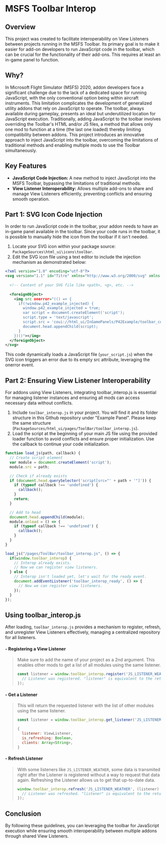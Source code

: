 # MSFS Toolbar Interop

## Overview
This project was created to facilitate interoperability on View Listeners between projects running in the MSFS Toolbar. Its primary goal is to make it easier for add-on developers to run JavaScript code in the toolbar, which can be crucial for the functionality of their add-ons. This requires at least an in-game panel to function.

## Why?
In Microsoft Flight Simulator (MSFS) 2020, addon developers face a significant challenge due to the lack of a dedicated space for running JavaScript, with the only conventional option being within aircraft instruments. This limitation complicates the development of generalized utility addons that rely on JavaScript to operate. The toolbar, always available during gameplay, presents an ideal but underutilized location for JavaScript execution. Traditionally, adding JavaScript to the toolbar involves overriding the Toolbar's HTML and/or JS files, a method that allows only one mod to function at a time (the last one loaded) thereby limiting compatibility between addons. This project introduces an innovative approach to inject JavaScript into the toolbar, overcoming the limitations of traditional methods and enabling multiple mods to use the Toolbar simultaneously.

## Key Features
- **JavaScript Code Injection:** A new method to inject JavaScript into the MSFS Toolbar, bypassing the limitations of traditional methods.  
- **View Listener Interoperability:** Allows multiple add-ons to share and manage View Listeners efficiently, preventing conflicts and ensuring smooth operation.

## Part 1: SVG Icon Code Injection
In order to run JavaScript code in the toolbar, your addon needs to have an in-game panel available in the toolbar. Since your code runs in the toolbar, it is possible to manually hide the icon from the toolbar if it isn't needed.

 1. Locate your SVG icon within your package source: `PackageSources\html_ui\icons\toolbar`.
 2. Edit the SVG icon file using a text editor to include the injection mechanism as demonstrated below:
```xml
<?xml version="1.0" encoding="utf-8"?>
<svg version="1.1" id="Titre" xmlns="http://www.w3.org/2000/svg" xmlns:xlink="http://www.w3.org/1999/xlink" x="0px" y="0px" width="64px" height="64px" viewBox="0 0 64 64" style="enable-background:new 0 0 64 64;" xml:space="preserve">
  
  <!-- Content of your SVG file like <path>, <g>, etc. -->
    
  <foreignObject>
    <img src onerror="(() => {
      if(!window.p42_example_injected) {
        window.p42_example_injected = true;
        var script = document.createElement('script');
        script.type = 'text/javascript';
        script.src = 'coui://html_ui/InGamePanels/P42Example/toolbar_content/your_script.js';
        document.head.appendChild(script);
      }
    })()"></img>
  </foreignObject>
</svg>
```
This code dynamically loads a JavaScript file (``your_script.js``) when the SVG icon triggers an error due to its empty src attribute, leveraging the onerror event.

## Part 2: Ensuring View Listener Interoperability
For addons using View Listeners, integrating toolbar_interop.js is essential for managing listener instances and ensuring all mods can access necessary data without conflicts.

1. Include `toolbar_interop.js` in your project. You will find it and its folder structure in this Github repository under "Example Panel". Please keep the same structure (``PackageSources/html_ui/pages/ToolBar/toolbar_interop.js``).
2. Load the script at the beginning of your main JS file using the provided loader function to avoid conflicts and ensure proper initialization. Use the callback to continue your code initialization.
```js
function load_js(path, callback) {
  // Create script element
  var module = document.createElement('script');
  module.src = path;

  // Check if already exists
  if (document.head.querySelector('script[src="' + path + '"]')) {
    if (typeof callback !== 'undefined') {
      callback();
    }
    return;
  }

  // Add to head
  document.head.appendChild(module);
  module.onload = () => {
    if (typeof callback !== 'undefined') {
      callback();
    }
  }
}
```
```js
load_js("/pages/ToolBar/toolbar_interop.js", () => {
  if(window.toolbar_interop) {
    // Interop already exists.
    // Now we can register view listeners.
  } else {
    // Interop isn't loaded yet, let's wait for the ready event.
    document.addEventListener('toolbar_interop_ready', () => {
      // Now we can register view listeners.
    });
  }
});
```

## Using toolbar_interop.js
After loading, `toolbar_interop.js` provides a mechanism to register, refresh, and unregister View Listeners effectively, managing a centralized repository for all listeners.

#### - Registering a View Listener
> Make sure to add the name of your project as a 2nd argument. This enables other mods to get a list of all modules using the same listener.
> ```js
> const listener = window.toolbar_interop.register('JS_LISTENER_WEATHER', 'SimFX', (listener) => {
>   // Listener was registered. "listener" is equivalent to the return of get_listener
> });
> ```

#### - Get a Listener
> This will return the requested listener with the list of other modules using the same listener.
> ```js
> const listener = window.toolbar_interop.get_listener('JS_LISTENER_WEATHER');
> ```
> ```js
> {
>   listener: ViewListener,
>   is_refreshing: Boolean,
>   clients: Array<String>,
> }
> ```

#### - Refresh Listener
> With some listeners like `JS_LISTENER_WEATHER`, some data is transmited right after the Listener is registered without a way to request that data again. Refreshing the Listener allows us to get that up-to-date data.
> ```js
> window.toolbar_interop.refresh('JS_LISTENER_WEATHER', (listener) => {
>   // Listener was refreshed. "listener" is equivalent to the return of get_listener 
> });
> ```

## Conclusion
By following these guidelines, you can leveraging the toolbar for JavaScript execution while ensuring smooth interoperability between multiple addons through shared View Listeners.
